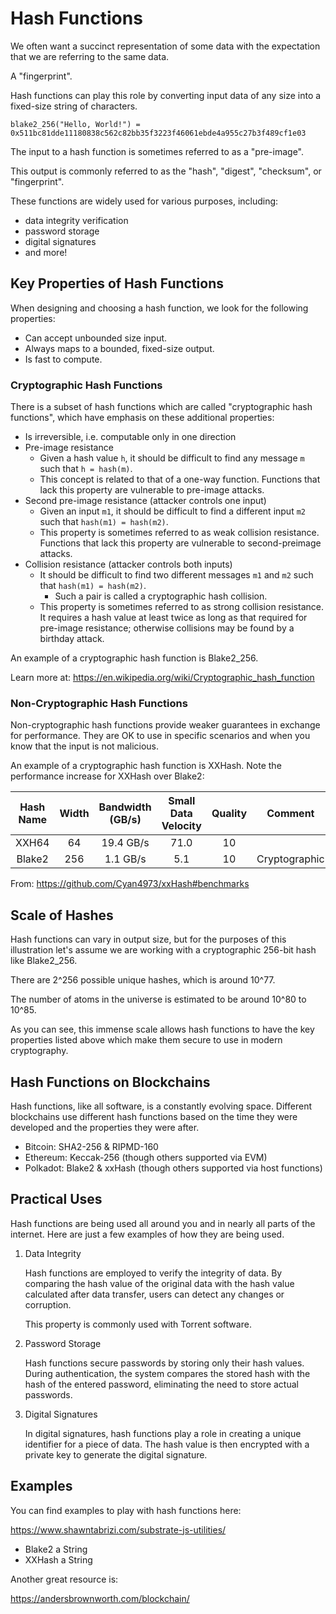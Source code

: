 # Hash Functions

We often want a succinct representation of some data with the expectation that we are referring to the same data.

A "fingerprint".

Hash functions can play this role by converting input data of any size into a fixed-size string of characters.

```text
blake2_256("Hello, World!") = 0x511bc81dde11180838c562c82bb35f3223f46061ebde4a955c27b3f489cf1e03
```

The input to a hash function is sometimes referred to as a "pre-image".

This output is commonly referred to as the "hash", "digest", "checksum", or "fingerprint".

These functions are widely used for various purposes, including:

- data integrity verification
- password storage
- digital signatures
- and more!

## Key Properties of Hash Functions

When designing and choosing a hash function, we look for the following properties:

- Can accept unbounded size input.
- Always maps to a bounded, fixed-size output.
- Is fast to compute.

### Cryptographic Hash Functions

There is a subset of hash functions which are called "cryptographic hash functions", which have emphasis on these additional properties:

- Is irreversible, i.e. computable only in one direction
- Pre-image resistance
	- Given a hash value `h`, it should be difficult to find any message `m` such that `h = hash(m)`.
	- This concept is related to that of a one-way function. Functions that lack this property are vulnerable to pre-image attacks.
- Second pre-image resistance (attacker controls one input)
	- Given an input `m1`, it should be difficult to find a different input `m2` such that `hash(m1) = hash(m2)`.
	- This property is sometimes referred to as weak collision resistance. Functions that lack this property are vulnerable to second-preimage attacks.
- Collision resistance (attacker controls both inputs)
	- It should be difficult to find two different messages `m1` and `m2` such that `hash(m1) = hash(m2)`.
		- Such a pair is called a cryptographic hash collision.
	- This property is sometimes referred to as strong collision resistance. It requires a hash value at least twice as long as that required for pre-image resistance; otherwise collisions may be found by a birthday attack.

An example of a cryptographic hash function is Blake2_256.

Learn more at: https://en.wikipedia.org/wiki/Cryptographic_hash_function

### Non-Cryptographic Hash Functions

Non-cryptographic hash functions provide weaker guarantees in exchange for performance. They are OK to use in specific scenarios and when you know that the input is not malicious.

An example of a cryptographic hash function is XXHash. Note the performance increase for XXHash over Blake2:

| Hash Name | Width | Bandwidth (GB/s) | Small Data Velocity | Quality |    Comment    |
|:---------:|:-----:|:----------------:|:-------------------:|:-------:|:-------------:|
| XXH64     | 64    | 19.4 GB/s        | 71.0                | 10      |               |
| Blake2    | 256   | 1.1 GB/s         | 5.1                 | 10      | Cryptographic |

From: https://github.com/Cyan4973/xxHash#benchmarks

## Scale of Hashes

Hash functions can vary in output size, but for the purposes of this illustration let's assume we are working with a cryptographic 256-bit hash like Blake2_256.

There are 2^256 possible unique hashes, which is around 10^77.

The number of atoms in the universe is estimated to be around 10^80 to 10^85.

As you can see, this immense scale allows hash functions to have the key properties listed above which make them secure to use in modern cryptography.

## Hash Functions on Blockchains

Hash functions, like all software, is a constantly evolving space. Different blockchains use different hash functions based on the time they were developed and the properties they were after.

- Bitcoin: SHA2-256 & RIPMD-160
- Ethereum: Keccak-256 (though others supported via EVM)
- Polkadot: Blake2 & xxHash (though others supported via host functions)

## Practical Uses

Hash functions are being used all around you and in nearly all parts of the internet. Here are just a few examples of how they are being used.

1. Data Integrity

	Hash functions are employed to verify the integrity of data. By comparing the hash value of the original data with the hash value calculated after data transfer, users can detect any changes or corruption.

	This property is commonly used with Torrent software.

2. Password Storage

	Hash functions secure passwords by storing only their hash values. During authentication, the system compares the stored hash with the hash of the entered password, eliminating the need to store actual passwords.

3. Digital Signatures

	In digital signatures, hash functions play a role in creating a unique identifier for a piece of data. The hash value is then encrypted with a private key to generate the digital signature.

## Examples

You can find examples to play with hash functions here:

https://www.shawntabrizi.com/substrate-js-utilities/

- Blake2 a String
- XXHash a String

Another great resource is:

https://andersbrownworth.com/blockchain/
